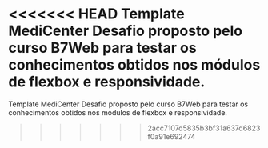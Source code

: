 <<<<<<< HEAD
Template MediCenter Desafio proposto pelo curso B7Web para testar os conhecimentos obtidos nos módulos de flexbox e responsividade.
=======
Template MediCenter
Desafio proposto pelo curso B7Web para testar os conhecimentos obtidos nos módulos de flexbox e responsividade.
>>>>>>> 2acc7107d5835b3bf31a637d6823f0a91e692474
